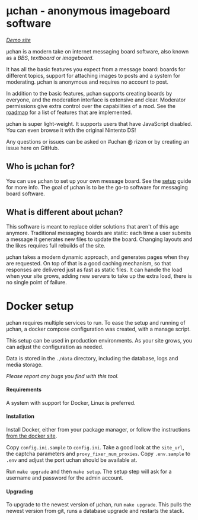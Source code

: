 # µchan - anonymous imageboard software

[*Demo site*](https://uchan.plebco.de/)

µchan is a modern take on internet messaging board software, also known as a *BBS*, *textboard* or *imageboard*.

It has all the basic features you expect from a message board: boards for different topics, support for attaching images to posts and a system for moderating. µchan is anonymous and requires no account to post.

In addition to the basic features, µchan supports creating boards by everyone, and the moderation interface is extensive and clear. Moderator permissions give extra control over the capabilities of a mod. See the [roadmap](https://github.com/Floens/uchan/issues/1) for a list of features that are implemented.

µchan is super light-weight. It supports users that have JavaScript disabled. You can even browse it with the original Nintento DS!

Any questions or issues can be asked on #uchan @ rizon or by creating an issue here on GitHub.


## Who is µchan for?
You can use µchan to set up your own message board. See the [setup](SETUP) guide for more info.
The goal of µchan is to be the go-to software for messaging board software.

## What is different about µchan?
This software is meant to replace older solutions that aren't of this age anymore. Traditional messaging boards are static: each time a user submits a message it generates new files to update the board. Changing layouts and the likes requires full rebuilds of the site.

µchan takes a modern dynamic approach, and generates pages when they are requested. On top of that is a good caching mechanism, so that responses are delivered just as fast as static files. It can handle the load when your site grows, adding new servers to take up the extra load, there is no single point of failure.

# Docker setup

µchan requires multiple services to run. To ease the setup and running of µchan, a docker compose configuration was created, with a manage script.

This setup can be used in production environments. As your site grows, you can adjust the configuration as needed.

Data is stored in the `./data` directory, including the database, logs and media storage.

*Please report any bugs you find with this tool.*

#### Requirements

A system with support for Docker, Linux is preferred.

#### Installation

Install Docker, either from your package manager, or follow the instructions [from the docker site](https://docs.docker.com/engine/installation/).

Copy `config.ini.sample` to `config.ini`. Take a good look at the `site_url`, the captcha parameters and `proxy_fixer_num_proxies`.
Copy `.env.sample` to `.env` and adjust the port uchan should be available at.

Run `make upgrade` and then `make setup`. The setup step will ask for a username and password for the admin account.

#### Upgrading

To upgrade to the newest version of µchan, run `make upgrade`. This pulls the newest version from git, runs a database upgrade and restarts the stack.
